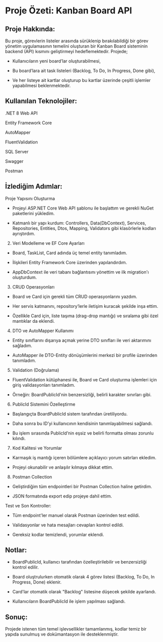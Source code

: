 # Proje Özeti: Kanban Board API



## Proje Hakkında:

Bu proje, görevlerin listeler arasında sürüklenip bırakılabildiği bir görev yönetim uygulamasının temelini oluşturan bir Kanban Board sisteminin backend (API) kısmını geliştirmeyi hedeflemektedir. Projede;

- Kullanıcıların yeni board’lar oluşturabilmesi,

- Bu board’lara ait task listeleri (Backlog, To Do, In Progress, Done gibi),

- Ve her listeye ait kartlar oluşturup bu kartlar üzerinde çeşitli işlemler yapabilmesi beklenmektedir.



## Kullanılan Teknolojiler:

.NET 8 Web API

Entity Framework Core

AutoMapper

FluentValidation

SQL Server

Swagger

Postman



## İzlediğim Adımlar:

Proje Yapısını Oluşturma

- Projeyi ASP.NET Core Web API şablonu ile başlattım ve gerekli NuGet paketlerini yükledim.

- Katmanlı bir yapı kurdum: Controllers, Data(DbContext), Services, Repositories, Entities, Dtos, Mapping, Validators gibi klasörlerle kodları ayrıştırdım.

2. Veri Modelleme ve EF Core Ayarları

- Board, TaskList, Card adında üç temel entity tanımladım.

- İlişkileri Entity Framework Core üzerinden yapılandırdım.

- AppDbContext ile veri tabanı bağlantısını yönettim ve ilk migration'ı oluşturdum.

3. CRUD Operasyonları

- Board ve Card için gerekli tüm CRUD operasyonlarını yazdım.

- Her servis katmanını, repository’lerle iletişim kuracak şekilde inşa ettim.

- Özellikle Card için, liste taşıma (drag-drop mantığı) ve sıralama gibi özel mantıklar da eklendi.

4. DTO ve AutoMapper Kullanımı

- Entity sınıflarını dışarıya açmak yerine DTO sınıfları ile veri aktarımını sağladım.

- AutoMapper ile DTO-Entity dönüşümlerini merkezi bir profile üzerinden tanımladım.

5. Validation (Doğrulama)

- FluentValidation kütüphanesi ile, Board ve Card oluşturma işlemleri için giriş validasyonları tanımladım.

- Örneğin: BoardPublicId'nin benzersizliği, belirli karakter sınırları gibi.

6. PublicId Sistemini Özelleştirme

- Başlangıçta BoardPublicId sistem tarafından üretiliyordu.

- Daha sonra bu ID’yi kullanıcının kendisinin tanımlayabilmesi sağlandı.

- Bu işlem sırasında PublicId’nin eşsiz ve belirli formatta olması zorunlu kılındı.

7. Kod Kalitesi ve Yorumlar

- Karmaşık iş mantığı içeren bölümlere açıklayıcı yorum satırları ekledim.

- Projeyi okunabilir ve anlaşılır kılmaya dikkat ettim.

8. Postman Collection

- Geliştirdiğim tüm endpointleri bir Postman Collection haline getirdim.

- JSON formatında export edip projeye dahil ettim.

Test ve Son Kontroller:

- Tüm endpoint'ler manuel olarak Postman üzerinden test edildi.

- Validasyonlar ve hata mesajları cevapları kontrol edildi.

- Gereksiz kodlar temizlendi, yorumlar eklendi.



## Notlar:

- BoardPublicId, kullanıcı tarafından özelleştirilebilir ve benzersizliği kontrol edilir.

- Board oluştrulurken otomatik olarak 4 görev listesi (Backlog, To Do, In Progress, Done) eklenir.

- Card'lar otomatik olarak "Backlog" listesine düşecek şekilde ayarlandı.

- Kullanıcıların BoardPublicId ile işlem yapılması sağlandı.



## Sonuç:

Projede istenen tüm temel işlevsellikler tamamlanmış, kodlar temiz bir yapıda sunulmuş ve dokümantasyon ile desteklenmiştir.